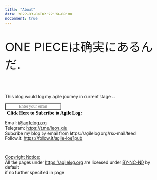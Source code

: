 ```yaml
---
title: "About"
date: 2022-03-04T02:22:29+08:00
noComment: true
---
```


<p style="font-size:40px;">ONE PIECEは确実にあるんだ. </p>
    
</br>

<p>This blog would log my agile journey in current stage ...</p>
<form action="https://api.follow.it/subscription-form/YjI2WkphbGUzNXZoTGxubkNkb2hZZmJwbm5WcHFpTXkxNXhCSEFDVXFlajBRN2lUQlhzTngrVFpVbXBVVUVPaUp0UGVqYUtLdlhGMmwxSVllMThyV2VuUm9aL3VJK0RaVis0RnBaeVdJcE52bTVEWUovUGtjeEg1bU9sV3BiTzl8Uy9zTHJPLytZeTJCSFFmMWU1TTdMWmxSblE2dytPKy9sVFlzaDJEempVYz0=/8" method="post">
    <div >
        <div><input type="email" name="email" required="required" placeholder="Enter your email" spellcheck="false" style="text-transform: none !important; font-family: Montserrat; font-weight: normal; color: rgb(0, 0, 0); font-size: 14px; text-align: center; background-color: rgb(255, 255, 255);"></div>
        <button type="submit" style="text-transform: none !important; font-family: Montserrat; font-weight: bold; border-style: none;  font-size: 16px; text-align: center; background-color: transparent;">Click Here to Subcribe to Agile Log:</button>
    </div>
</form>





Email: i@agilelog.org  
Telegram: https://t.me/leon_qiu  
Subcribe my blog by email from https://agilelog.org/rss-mail/feed  
Follow.it: https://follow.it/agile-log?pub


       

</br>

<u>Copyright Notice:</u>   
​All the pages under https://agilelog.org
are licensed under [BY-NC-ND](https://creativecommons.org/licenses/by-nc-nd/4.0/deed.en) by default     
if no further specified in page


